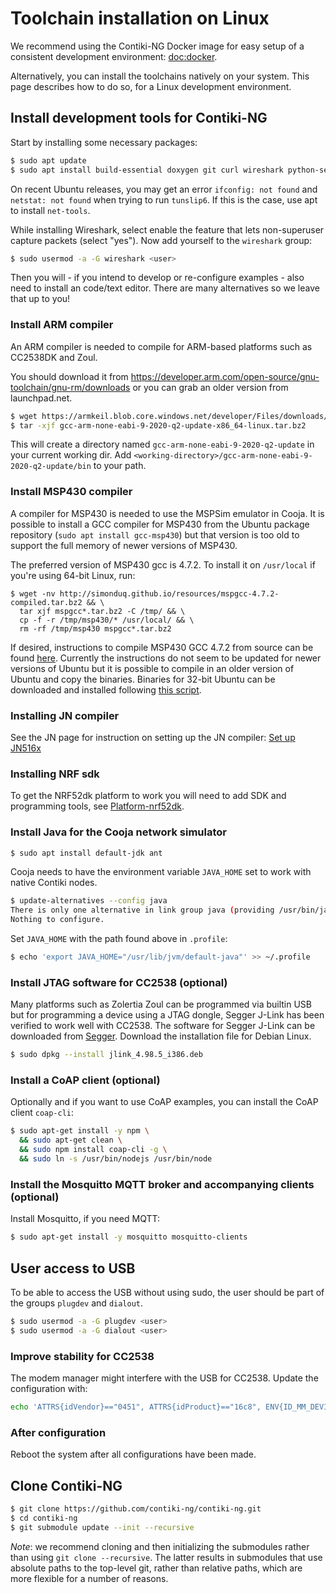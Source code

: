 # Toolchain installation on Linux

We recommend using the Contiki-NG Docker image for easy setup of a consistent development environment: [doc:docker].

Alternatively, you can install the toolchains natively on your system.
This page describes how to do so, for a Linux development environment.

## Install development tools for Contiki-NG

Start by installing some necessary packages:
```bash
$ sudo apt update
$ sudo apt install build-essential doxygen git curl wireshark python-serial srecord rlwrap
```

On recent Ubuntu releases, you may get an error `ifconfig: not found` and `netstat: not found` when trying to run `tunslip6`. If this is the case, use apt to install `net-tools`.

While installing Wireshark, select enable the feature that lets non-superuser capture packets (select "yes").
Now add yourself to the `wireshark` group:
```bash
$ sudo usermod -a -G wireshark <user>
```

Then you will - if you intend to develop or re-configure examples - also need to install
an code/text editor. There are many alternatives so we leave that up to you!


### Install ARM compiler

An ARM compiler is needed to compile for ARM-based platforms such as CC2538DK and Zoul.

You should download it from https://developer.arm.com/open-source/gnu-toolchain/gnu-rm/downloads or you can grab an older version from launchpad.net.

```bash
$ wget https://armkeil.blob.core.windows.net/developer/Files/downloads/gnu-rm/9-2020q2/gcc-arm-none-eabi-9-2020-q2-update-x86_64-linux.tar.bz2
$ tar -xjf gcc-arm-none-eabi-9-2020-q2-update-x86_64-linux.tar.bz2
```

This will create a directory named `gcc-arm-none-eabi-9-2020-q2-update` in your current working dir. Add `<working-directory>/gcc-arm-none-eabi-9-2020-q2-update/bin` to your path.


### Install MSP430 compiler

A compiler for MSP430 is needed to use the MSPSim emulator in Cooja. It is possible to install a GCC compiler for MSP430 from the Ubuntu package repository (`sudo apt install gcc-msp430`) but that version is too old to support the full memory of newer versions of MSP430. 

The preferred version of MSP430 gcc is 4.7.2. To install it on `/usr/local` if you're using 64-bit Linux, run:

```
$ wget -nv http://simonduq.github.io/resources/mspgcc-4.7.2-compiled.tar.bz2 && \
  tar xjf mspgcc*.tar.bz2 -C /tmp/ && \
  cp -f -r /tmp/msp430/* /usr/local/ && \
  rm -rf /tmp/msp430 mspgcc*.tar.bz2
```

If desired, instructions to compile MSP430 GCC 4.7.2 from source can be found [here](https://github.com/tecip-nes/contiki-tres/wiki/Building-the-latest-version-of-mspgcc). Currently the instructions do not seem to be updated for newer versions of Ubuntu but it is possible to compile in an older version of Ubuntu and copy the binaries. Binaries for 32-bit Ubuntu can be downloaded and installed following [this script](https://github.com/contiki-ng/contiki-ng/blob/develop/tools/docker/Dockerfile#L50).

### Installing JN compiler
See the JN page for instruction on setting up the JN compiler:
[Set up JN516x](/doc/platforms/jn516x)

### Installing NRF sdk
To get the NRF52dk platform to work you will need to add SDK and programming tools, see
[Platform-nrf52dk](/doc/platforms/nrf52dk).

### Install Java for the Cooja network simulator

```bash
$ sudo apt install default-jdk ant
```

Cooja needs to have the environment variable `JAVA_HOME` set to work with native Contiki nodes.

```bash
$ update-alternatives --config java
There is only one alternative in link group java (providing /usr/bin/java): /usr/lib/jvm/java-8-openjdk-amd64/jre/bin/java
Nothing to configure.
```

Set `JAVA_HOME` with the path found above in `.profile`:
```bash
$ echo 'export JAVA_HOME="/usr/lib/jvm/default-java"' >> ~/.profile
```

### Install JTAG software for CC2538 (optional)

Many platforms such as Zolertia Zoul can be programmed via builtin USB but for programming a device using a JTAG dongle, Segger J-Link has been verified to work well with CC2538. The software for Segger J-Link can be downloaded from [Segger](https://www.segger.com/jlink-software.html). Download the installation file for Debian Linux.

```bash
$ sudo dpkg --install jlink_4.98.5_i386.deb
```

### Install a CoAP client (optional)

Optionally and if you want to use CoAP examples, you can install the CoAP client `coap-cli`:
```bash
$ sudo apt-get install -y npm \
  && sudo apt-get clean \
  && sudo npm install coap-cli -g \
  && sudo ln -s /usr/bin/nodejs /usr/bin/node
```
### Install the Mosquitto MQTT broker and accompanying clients (optional)

Install Mosquitto, if you need MQTT:
```bash
$ sudo apt-get install -y mosquitto mosquitto-clients
```

## User access to USB
To be able to access the USB without using sudo, the user should be part of the groups `plugdev` and `dialout`.

```bash
$ sudo usermod -a -G plugdev <user>
$ sudo usermod -a -G dialout <user>
```

### Improve stability for CC2538

The modem manager might interfere with the USB for CC2538.
Update the configuration with:
```bash
echo 'ATTRS{idVendor}=="0451", ATTRS{idProduct}=="16c8", ENV{ID_MM_DEVICE_IGNORE}="1"' >> /lib/udev/rules.d/77-mm-usb-device-blacklist.rules
```

### After configuration
Reboot the system after all configurations have been made.

## Clone Contiki-NG

```bash
$ git clone https://github.com/contiki-ng/contiki-ng.git
$ cd contiki-ng
$ git submodule update --init --recursive
```

*Note*: we recommend cloning and then initializing the submodules rather than using `git clone --recursive`.
The latter results in submodules that use absolute paths to the top-level git, rather than relative paths, which are more flexible for a number of reasons.

[doc:docker]: /doc/getting-started/Docker